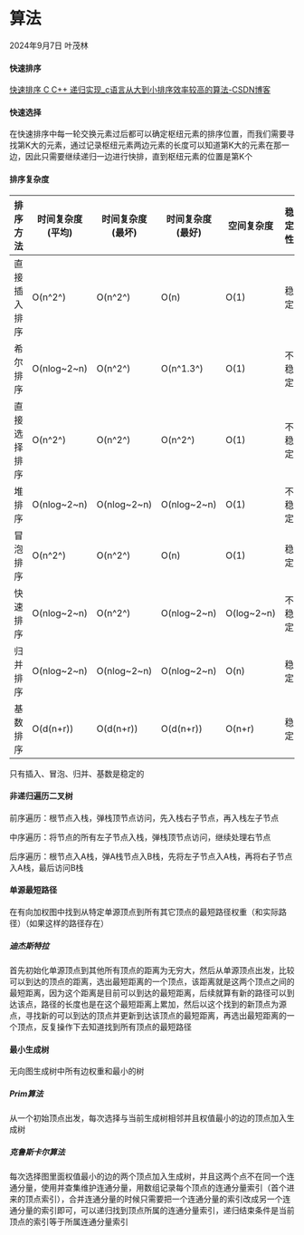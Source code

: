 # 算法

2024年9月7日 叶茂林

#### 快速排序

[快速排序 C C++ 递归实现_c语言从大到小排序效率较高的算法-CSDN博客](https://blog.csdn.net/weixin_62264287/article/details/122871477?csdn_share_tail=%7B%22type%22%3A%22blog%22%2C%22rType%22%3A%22article%22%2C%22rId%22%3A%22122871477%22%2C%22source%22%3A%22weixin_62264287%22%7D)

#### 快速选择

在快速排序中每一轮交换元素过后都可以确定枢纽元素的排序位置，而我们需要寻找第K大的元素，通过记录枢纽元素两边元素的长度可以知道第K大的元素在那一边，因此只需要继续递归一边进行快排，直到枢纽元素的位置是第K个

#### 排序复杂度

| 排序方法     | 时间复杂度(平均) | 时间复杂度(最坏) | 时间复杂度(最好) | 空间复杂度  | 稳定性 | 复杂性 |
| ------------ | ---------------- | ---------------- | ---------------- | ----------- | ------ | ------ |
| 直接插入排序 | O(n^2^)          | O(n^2^)          | O(n)             | O(1)        | 稳定   | 简单   |
| 希尔排序     | O(nlog~2~n)     | O(n^2^)          | O(n^1.3^)        | O(1)        | 不稳定 | 较复杂 |
| 直接选择排序 | O(n^2^)          | O(n^2^)          | O(n^2^)          | O(1)        | 不稳定 | 简单   |
| 堆排序       | O(nlog~2~n)     | O(nlog~2~n)     | O(nlog~2~n)     | O(1)        | 不稳定 | 较复杂 |
| 冒泡排序     | O(n^2^)          | O(n^2^)          | O(n)             | O(1)        | 稳定   | 简单   |
| 快速排序     | O(nlog~2~n)     | O(n^2^)          | O(nlog~2~n)     | O(log~2~n) | 不稳定 | 较复杂 |
| 归并排序     | O(nlog~2~n)     | O(nlog~2~n)     | O(nlog~2~n)     | O(n)        | 稳定   | 较复杂 |
| 基数排序     | O(d(n+r))        | O(d(n+r))        | O(d(n+r))        | O(n+r)      | 稳定   | 较复杂 |

只有插入、冒泡、归并、基数是稳定的

#### 非递归遍历二叉树

前序遍历：根节点入栈，弹栈顶节点访问，先入栈右子节点，再入栈左子节点

中序遍历：将节点的所有左子节点入栈，弹栈顶节点访问，继续处理右节点

后序遍历：根节点入A栈，弹A栈节点入B栈，先将左子节点入A栈，再将右子节点入A栈，最后访问B栈

#### 单源最短路径

在有向加权图中找到从特定单源顶点到所有其它顶点的最短路径权重（和实际路径）（如果这样的路径存在）

##### 迪杰斯特拉

首先初始化单源顶点到其他所有顶点的距离为无穷大，然后从单源顶点出发，比较可以到达的顶点的距离，选出最短距离的一个顶点，该距离就是这两个顶点之间的最短距离，因为这个距离是目前可以到达的最短距离，后续就算有新的路径可以到达该点，路径的长度也是在这个最短距离上累加，然后以这个找到的新顶点为源点，寻找新的可以到达的顶点并更新到达该顶点的最短距离，再选出最短距离的一个顶点，反复操作下去知道找到所有顶点的最短路径

#### 最小生成树

无向图生成树中所有边权重和最小的树

##### Prim算法

从一个初始顶点出发，每次选择与当前生成树相邻并且权值最小的边的顶点加入生成树

##### 克鲁斯卡尔算法

每次选择图里面权值最小的边的两个顶点加入生成树，并且这两个点不在同一个连通分量，使用并查集维护连通分量，用数组记录每个顶点的连通分量索引（首个进来的顶点索引），合并连通分量的时候只需要把一个连通分量的索引改成另一个连通分量的索引即可，可以递归找到顶点所属的连通分量索引，递归结束条件是当前顶点的索引等于所属连通分量索引
